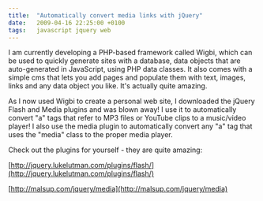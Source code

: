 ```yaml
---
title:  "Automatically convert media links with jQuery"
date:   2009-04-16 22:25:00 +0100
tags: 	javascript jquery web
---
```



I am currently developing a PHP-based framework called Wigbi, which can be used
to quickly generate sites with a database, data objects that are auto-generated
in JavaScript, using PHP data classes. It also comes with a simple cms that lets
you add pages and populate them with text, images, links and any data object you
like. It's actually quite amazing.

As I now used Wigbi to create a personal web site, I downloaded the jQuery Flash
and Media plugins and was blown away! I use it to automatically convert "a" tags
that refer to MP3 files or YouTube clips to a music/video player! I also use the
media plugin to automatically convert any "a" tag that uses the "media" class to
the proper media player.

Check out the plugins for yourself - they are quite amazing:

[http://jquery.lukelutman.com/plugins/flash/](http://jquery.lukelutman.com/plugins/flash/)

[http://malsup.com/jquery/media](http://malsup.com/jquery/media)